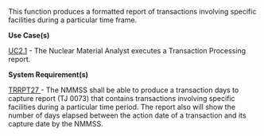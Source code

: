 This function produces a formatted report of transactions involving specific facilities during a particular time frame.

**Use Case(s)**

<a href="https://dev.azure.com/Link-Technologies/NMMSS%20Requirements/_workitems/edit/557/" target="_blank">UC2.1</a> - The Nuclear Material Analyst executes a Transaction Processing report.


**System Requirement(s)**

<a href="https://dev.azure.com/Link-Technologies/NMMSS%20Requirements/_workitems/edit/669/" target="_blank">TRRPT27 </a> - The NMMSS shall be able to produce a transaction days to capture report (TJ 0073) that contains transactions involving specific facilities during a particular time period. The report also will show the number of days elapsed between the action date of a transaction and its capture date by the NMMSS.
